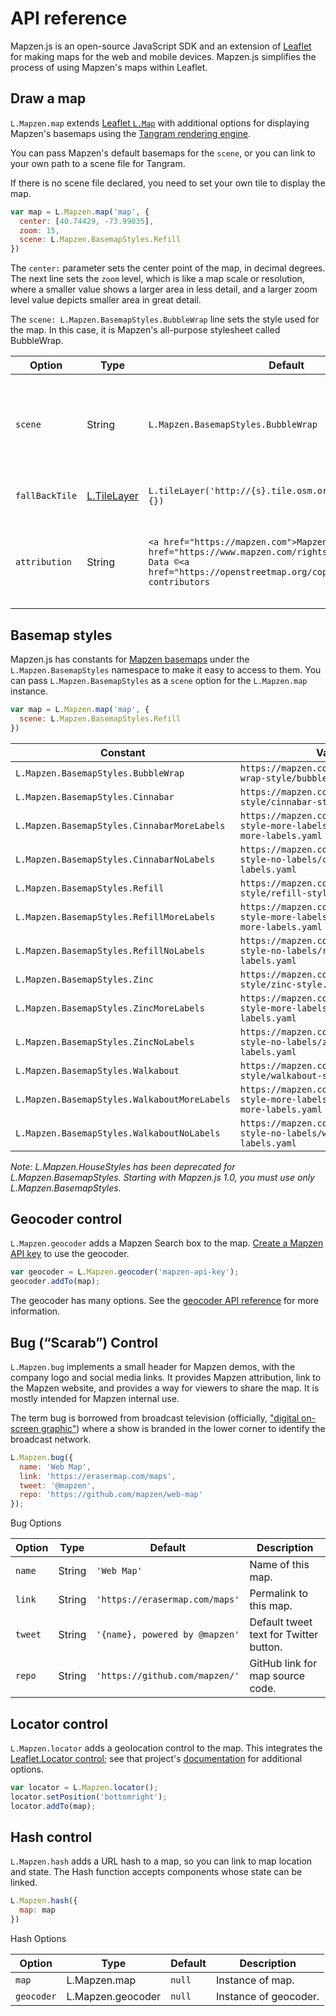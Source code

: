 # API reference

Mapzen.js is an open-source JavaScript SDK and an extension of [Leaflet](http://leafletjs.com/) for making maps for the web and mobile devices. Mapzen.js simplifies the process of using Mapzen's maps within Leaflet.

## Draw a map

`L.Mapzen.map` extends [Leaflet `L.Map`](http://leafletjs.com/reference.html#map-class) with additional options for displaying Mapzen's basemaps using the [Tangram rendering engine](https://mapzen.com/products/tangram/).

You can pass Mapzen's default basemaps for the `scene`, or you can link to your own path to a scene file for Tangram.

If there is no scene file declared, you need to set your own tile to display the map.

```javascript
var map = L.Mapzen.map('map', {
  center: [40.74429, -73.99035],
  zoom: 15,
  scene: L.Mapzen.BasemapStyles.Refill
})
```

The `center:` parameter sets the center point of the map, in decimal degrees. The next line sets the `zoom` level, which is like a map scale or resolution, where a smaller value shows a larger area in less detail, and a larger zoom level value depicts smaller area in great detail.

The `scene: L.Mapzen.BasemapStyles.BubbleWrap` line sets the style used for the map. In this case, it is Mapzen's all-purpose stylesheet called BubbleWrap.

| Option  | Type   | Default                           | Description                                                   |
|---------|--------|-----------------------------------|---------------------------------------------------------------|
| `scene` | String | `L.Mapzen.BasemapStyles.BubbleWrap` | Tangram scene URL, included in `L.Mapzen.BasemapStyles` object. <br> `scene` can also be a single-quoted URL that points to any `.yaml` Tangram scene file |
| `fallBackTile` | [L.TileLayer](http://leafletjs.com/reference.html#tilelayer) | `L.tileLayer('http://{s}.tile.osm.org/{z}/{x}/{y}.png', {})` | TileLayer to fall back when WebGL is not available. |
| `attribution` | String | `<a href="https://mapzen.com">Mapzen</a> - <a href="https://www.mapzen.com/rights">Attribution</a>, Data ©<a href="https://openstreetmap.org/copyright">OSM</a> contributors` | Attribution data  in a small text box.`Leaflet` attribution is always there; attribution from this option is placed before `Leaflet` attribution.|

## Basemap styles

Mapzen.js has constants for [Mapzen basemaps](https://mapzen.com/products/maps/) under the `L.Mapzen.BasemapStyles` namespace to make it easy to access to them. You can pass `L.Mapzen.BasemapStyles` as a `scene` option for the `L.Mapzen.map` instance.

```javascript
var map = L.Mapzen.map('map', {
  scene: L.Mapzen.BasemapStyles.Refill
})
```

| Constant                                  | Value                                                                                  |
|-------------------------------------------|----------------------------------------------------------------------------------------|
| `L.Mapzen.BasemapStyles.BubbleWrap`         | `https://mapzen.com/carto/bubble-wrap-style/bubble-wrap.yaml`                          |
| `L.Mapzen.BasemapStyles.Cinnabar`           | `https://mapzen.com/carto/cinnabar-style/cinnabar-style.yaml`                          |
| `L.Mapzen.BasemapStyles.CinnabarMoreLabels` | `https://mapzen.com/carto/cinnabar-style-more-labels/cinnabar-style-more-labels.yaml`  |
| `L.Mapzen.BasemapStyles.CinnabarNoLabels`   | `https://mapzen.com/carto/cinnabar-style-no-labels/cinnabar-style-no-labels.yaml`      |
| `L.Mapzen.BasemapStyles.Refill`             | `https://mapzen.com/carto/refill-style/refill-style.yaml`                              |
| `L.Mapzen.BasemapStyles.RefillMoreLabels`   | `https://mapzen.com/carto/refill-style-more-labels/refill-style-more-labels.yaml`      |
| `L.Mapzen.BasemapStyles.RefillNoLabels`     | `https://mapzen.com/carto/refill-style-no-labels/refill-style-no-labels.yaml`          |
| `L.Mapzen.BasemapStyles.Zinc`               | `https://mapzen.com/carto/zinc-style/zinc-style.yaml`                                  |
| `L.Mapzen.BasemapStyles.ZincMoreLabels`     | `https://mapzen.com/carto/zinc-style-more-labels/zinc-style-more-labels.yaml`          |
| `L.Mapzen.BasemapStyles.ZincNoLabels`       | `https://mapzen.com/carto/zinc-style-no-labels/zinc-style-no-labels.yaml`              |
| `L.Mapzen.BasemapStyles.Walkabout` | `https://mapzen.com/carto/walkabout-style/walkabout-style.yaml` |
| `L.Mapzen.BasemapStyles.WalkaboutMoreLabels` | `https://mapzen.com/carto/walkabout-style-more-labels/walkabout-style-more-labels.yaml` |
| `L.Mapzen.BasemapStyles.WalkaboutNoLabels` | `https://mapzen.com/carto/walkabout-style-no-labels/walkabout-style-no-labels.yaml` |

_Note: L.Mapzen.HouseStyles has been deprecated for L.Mapzen.BasemapStyles. Starting with Mapzen.js 1.0, you must use only L.Mapzen.BasemapStyles._

## Geocoder control

`L.Mapzen.geocoder` adds a Mapzen Search box to the map. [Create a Mapzen API key](https://mapzen.com/developers) to use the geocoder.

```javascript
var geocoder = L.Mapzen.geocoder('mapzen-api-key');
geocoder.addTo(map);
```

The geocoder has many options. See the [geocoder API reference](search) for more information.

## Bug (“Scarab”) Control

`L.Mapzen.bug` implements a small header for Mapzen demos, with the company logo and social media links. It provides Mapzen attribution, link to the Mapzen website, and provides a way for viewers to share the map. It is mostly intended for Mapzen internal use.

The term bug is borrowed from broadcast television (officially, ["digital on-screen graphic"](http://en.wikipedia.org/wiki/Digital_on-screen_graphic)) where a show is branded in the lower corner to identify the broadcast network.

```javascript
L.Mapzen.bug({
  name: 'Web Map',
  link: 'https://erasermap.com/maps',
  tweet: '@mapzen',
  repo: 'https://github.com/mapzen/web-map'
});
```

Bug Options

| Option  | Type   | Default                        | Description                            |
|---------|--------|--------------------------------|----------------------------------------|
| `name`  | String | `'Web Map'`                    | Name of this map.                      |
| `link`  | String | `'https://erasermap.com/maps'` | Permalink to this map.                 |
| `tweet` | String | `'{name}, powered by @mapzen'` | Default tweet text for Twitter button. |
| `repo`  | String | `'https://github.com/mapzen/'` | GitHub link for map source code.       |

## Locator control

`L.Mapzen.locator` adds a geolocation control to the map. This integrates the [Leaflet.Locator control](https://github.com/domoritz/leaflet-locatecontrol); see that project's [documentation](https://github.com/domoritz/leaflet-locatecontrol/blob/gh-pages/README.md) for additional options.

``` javascript
var locator = L.Mapzen.locator();
locator.setPosition('bottomright');
locator.addTo(map);
```

## Hash control

`L.Mapzen.hash` adds a URL hash to a map, so you can link to map location and state. The Hash function accepts components whose state can be linked.

```javascript
L.Mapzen.hash({
  map: map
})
```

Hash Options

| Option     | Type              | Default | Description           |
|------------|-------------------|---------|-----------------------|
| `map`      | L.Mapzen.map      | `null`  | Instance of map.      |
| `geocoder` | L.Mapzen.geocoder | `null`  | Instance of geocoder. |
